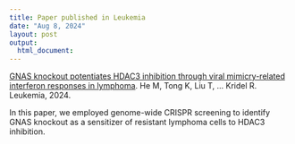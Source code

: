 ```yaml
---
title: Paper published in Leukemia
date: "Aug 8, 2024"
layout: post
output:
  html_document:
---
```


[GNAS knockout potentiates HDAC3 inhibition through viral mimicry-related interferon responses in lymphoma](
https://www.nature.com/articles/s41375-024-02325-4). He M, Tong K, Liu T, ... Kridel R. Leukemia, 2024.

In this paper, we employed genome-wide CRISPR screening to identify GNAS knockout as a sensitizer of resistant lymphoma cells to HDAC3 inhibition.
